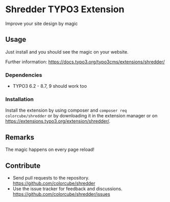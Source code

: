 # Shredder TYPO3 Extension

Improve your site design by magic

## Usage

Just install and you should see the magic on your website.

Further information: https://docs.typo3.org/typo3cms/extensions/shredder/

### Dependencies

- TYPO3 6.2 - 8.7, 9 should work too

### Installation

Install the extension by using composer and `composer req colorcube/shredder` or by downloading it in the extension manager or on https://extensions.typo3.org/extension/shredder/.

## Remarks

The magic happens on every page reload!

## Contribute

- Send pull requests to the repository. <https://github.com/colorcube/shredder>
- Use the issue tracker for feedback and discussions. <https://github.com/colorcube/shredder/issues>

